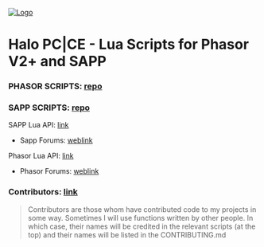 [![Logo](http://i.imgur.com/0ouykdp.png)](https://github.com/Chalwk77)

# Halo PC|CE - Lua Scripts for Phasor V2+ and SAPP

### PHASOR SCRIPTS: [repo](https://github.com/Chalwk77/HALO-SCRIPT-PROJECTS/tree/master/PHASOR%20SCRIPTS)
### SAPP SCRIPTS: [repo](https://github.com/Chalwk77/HALO-SCRIPT-PROJECTS/tree/master/SAPP%20SCRIPTS)

SAPP Lua API: [link](http://halo.isimaginary.com/lua_info/)
* Sapp Forums: [weblink](http://halo.isimaginary.com/forum/)

Phasor Lua API: [link](http://69.162.101.202/~phasor/docs/200/group___phasor_a_p_i.html)
* Phasor Forums: [weblink](http://phasor.proboards.com/)

### Contributors: [link](https://github.com/Chalwk77/HALO-SCRIPT-PROJECTS/blob/master/CONTRIBUTING.md)
> Contributors are those whom have contributed code to my projects in some way. 
> Sometimes I will use functions written by other people. 
> In which case, their names will be credited in the relevant scripts (at the top) and their names will be listed in the CONTRIBUTING.md
